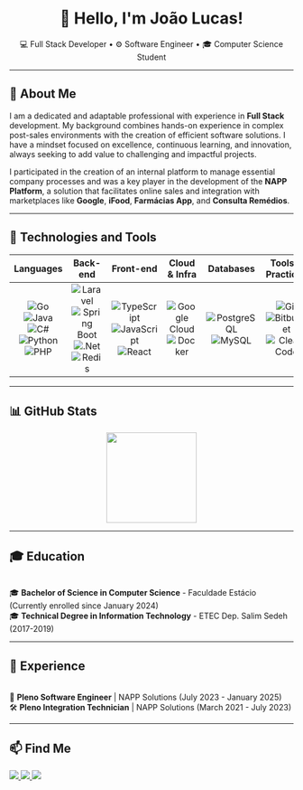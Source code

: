 <h1 align="center">👋 Hello, I'm João Lucas!</h1>

<p align="center">
  💻 Full Stack Developer • ⚙️ Software Engineer • 🎓 Computer Science Student
</p>

---

## 📖 About Me
I am a dedicated and adaptable professional with experience in **Full Stack** development. My background combines hands-on experience in complex post-sales environments with the creation of efficient software solutions. I have a mindset focused on excellence, continuous learning, and innovation, always seeking to add value to challenging and impactful projects.

I participated in the creation of an internal platform to manage essential company processes and was a key player in the development of the **NAPP Platform**, a solution that facilitates online sales and integration with marketplaces like **Google**, **iFood**, **Farmácias App**, and **Consulta Remédios**.

---

## 🚀 Technologies and Tools

| Languages | Back-end | Front-end | Cloud & Infra | Databases | Tools & Practices |
| :---: | :---: | :---: | :---: | :---: | :---: |
| ![Go](https://img.shields.io/badge/go-%2300ADD8.svg?style=for-the-badge&logo=go&logoColor=white) ![Java](https://img.shields.io/badge/java-%23ED8B00.svg?style=for-the-badge&logo=openjdk&logoColor=white) ![C#](https://img.shields.io/badge/c%23-%23239120.svg?style=for-the-badge&logo=c-sharp&logoColor=white) ![Python](https://img.shields.io/badge/python-3670A0?style=for-the-badge&logo=python&logoColor=ffdd54) ![PHP](https://img.shields.io/badge/php-%23777BB4.svg?style=for-the-badge&logo=php&logoColor=white) | ![Laravel](https://img.shields.io/badge/laravel-%23FF2D20.svg?style=for-the-badge&logo=laravel&logoColor=white) ![Spring Boot](https://img.shields.io/badge/spring_boot-6DB33F?style=for-the-badge&logo=springboot&logoColor=white) ![.Net](https://img.shields.io/badge/.NET-5C2D91?style=for-the-badge&logo=dot-net&logoColor=white) ![Redis](https://img.shields.io/badge/redis-%23DD0031.svg?style=for-the-badge&logo=redis&logoColor=white) | ![TypeScript](https://img.shields.io/badge/typescript-%23007ACC.svg?style=for-the-badge&logo=typescript&logoColor=white) ![JavaScript](https://img.shields.io/badge/javascript-%23323330.svg?style=for-the-badge&logo=javascript&logoColor=%23F7DF1E) ![React](https://img.shields.io/badge/react-%2320232a.svg?style=for-the-badge&logo=react&logoColor=%2361DAFB) | ![Google Cloud](https://img.shields.io/badge/Google_Cloud-4285F4?style=for-the-badge&logo=google-cloud&logoColor=white) ![Docker](https://img.shields.io/badge/docker-%230db7ed.svg?style=for-the-badge&logo=docker&logoColor=white) | ![PostgreSQL](https://img.shields.io/badge/postgres-%23316192.svg?style=for-the-badge&logo=postgresql&logoColor=white) ![MySQL](https://img.shields.io/badge/mysql-%2300f.svg?style=for-the-badge&logo=mysql&logoColor=white) | ![Git](https://img.shields.io/badge/git-%23F05033.svg?style=for-the-badge&logo=git&logoColor=white) ![Bitbucket](https://img.shields.io/badge/bitbucket-%230052CC.svg?style=for-the-badge&logo=bitbucket&logoColor=white) ![Clean Code](https://img.shields.io/badge/clean%20code-2496ED?style=for-the-badge) |

---
## 📊 GitHub Stats

<p align="center">
  <img src="https://github-readme-stats.vercel.app/api?username=JLucasBS&show_icons=true&theme=tokyonight" height="160"/>
</p>

---

## 🎓 Education

<br>🎓 **Bachelor of Science in Computer Science** - Faculdade Estácio (Currently enrolled since January 2024)
<br>🎓 **Technical Degree in Information Technology** - ETEC Dep. Salim Sedeh (2017-2019)

---

## 💼 Experience

<br>🚀 **Pleno Software Engineer** | NAPP Solutions (July 2023 - January 2025)
<br>🛠️ **Pleno Integration Technician** | NAPP Solutions (March 2021 - July 2023)

---

## 📫 Find Me
<p align="left">
  <a href="https://github.com/JLucasBS" target="_blank">
    <img src="https://img.shields.io/badge/GitHub-000000?style=for-the-badge&logo=github&logoColor=white"/>
  </a>
  <a href="https://www.linkedin.com/in/joaolucasbsantos/" target="_blank">
    <img src="https://img.shields.io/badge/LinkedIn-0077B5?style=for-the-badge&logo=linkedin&logoColor=white"/>
  </a>
  <a href="mailto:jlucasbs1@gmail.com" target="_blank">
    <img src="https://img.shields.io/badge/Email-D14836?style=for-the-badge&logo=gmail&logoColor=white"/>
  </a>
</p>
